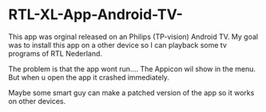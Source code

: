 # RTL-XL-App-Android-TV-

This app was orginal released on an Philips (TP-vision) Android TV.
My goal was to install this app on a other device so I can playback some tv programs of RTL Nederland.

The problem is that the app wont run.... The Appicon wil show in the menu. But when u open the app it crashed immediately. 

Maybe some smart guy can make a patched version of the app so it works on other devices.
